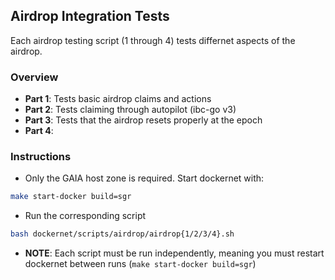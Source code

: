 ## Airdrop Integration Tests
Each airdrop testing script (1 through 4) tests differnet aspects of the airdrop. 

### Overview 
* **Part 1**: Tests basic airdrop claims and actions
* **Part 2**: Tests claiming through autopilot (ibc-go v3)
* **Part 3**: Tests that the airdrop resets properly at the epoch
* **Part 4**:

### Instructions
* Only the GAIA host zone is required. Start dockernet with:
```bash
make start-docker build=sgr
```
* Run the corresponding script
```bash
bash dockernet/scripts/airdrop/airdrop{1/2/3/4}.sh
```
* **NOTE**: Each script must be run independently, meaning you must restart dockernet between runs (`make start-docker build=sgr`)
